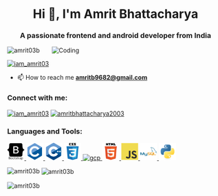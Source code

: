 <h1 align="center">Hi 👋, I'm Amrit Bhattacharya</h1>
<h3 align="center">A passionate frontend and android developer from India</h3>
<img align="right" alt="Coding" width="400" src="https://cdn.pixabay.com/photo/2021/08/04/13/06/software-developer-6521720_960_720.jpg">

<p align="left"> <img src="https://komarev.com/ghpvc/?username=amrit03b&label=Profile%20views&color=0e75b6&style=flat" alt="amrit03b" /> </p>

<p align="left"> <a href="https://twitter.com/iam_amrit03" target="blank"><img src="https://img.shields.io/twitter/follow/iam_amrit03?logo=twitter&style=for-the-badge" alt="iam_amrit03" /></a> </p>

- 📫 How to reach me **amritb9682@gmail.com**

<h3 align="left">Connect with me:</h3>
<p align="left">
<a href="https://twitter.com/iam_amrit03" target="blank"><img align="center" src="https://raw.githubusercontent.com/rahuldkjain/github-profile-readme-generator/master/src/images/icons/Social/twitter.svg" alt="iam_amrit03" height="30" width="40" /></a>
<a href="https://linkedin.com/in/amritbhattacharya2003" target="blank"><img align="center" src="https://raw.githubusercontent.com/rahuldkjain/github-profile-readme-generator/master/src/images/icons/Social/linked-in-alt.svg" alt="amritbhattacharya2003" height="30" width="40" /></a>
</p>

<h3 align="left">Languages and Tools:</h3>
<p align="left"> <a href="https://getbootstrap.com" target="_blank" rel="noreferrer"> <img src="https://raw.githubusercontent.com/devicons/devicon/master/icons/bootstrap/bootstrap-plain-wordmark.svg" alt="bootstrap" width="40" height="40"/> </a> <a href="https://www.cprogramming.com/" target="_blank" rel="noreferrer"> <img src="https://raw.githubusercontent.com/devicons/devicon/master/icons/c/c-original.svg" alt="c" width="40" height="40"/> </a> <a href="https://www.w3schools.com/cpp/" target="_blank" rel="noreferrer"> <img src="https://raw.githubusercontent.com/devicons/devicon/master/icons/cplusplus/cplusplus-original.svg" alt="cplusplus" width="40" height="40"/> </a> <a href="https://www.w3schools.com/css/" target="_blank" rel="noreferrer"> <img src="https://raw.githubusercontent.com/devicons/devicon/master/icons/css3/css3-original-wordmark.svg" alt="css3" width="40" height="40"/> </a> <a href="https://cloud.google.com" target="_blank" rel="noreferrer"> <img src="https://www.vectorlogo.zone/logos/google_cloud/google_cloud-icon.svg" alt="gcp" width="40" height="40"/> </a> <a href="https://www.w3.org/html/" target="_blank" rel="noreferrer"> <img src="https://raw.githubusercontent.com/devicons/devicon/master/icons/html5/html5-original-wordmark.svg" alt="html5" width="40" height="40"/> </a> <a href="https://developer.mozilla.org/en-US/docs/Web/JavaScript" target="_blank" rel="noreferrer"> <img src="https://raw.githubusercontent.com/devicons/devicon/master/icons/javascript/javascript-original.svg" alt="javascript" width="40" height="40"/> </a> <a href="https://www.mysql.com/" target="_blank" rel="noreferrer"> <img src="https://raw.githubusercontent.com/devicons/devicon/master/icons/mysql/mysql-original-wordmark.svg" alt="mysql" width="40" height="40"/> </a> <a href="https://www.python.org" target="_blank" rel="noreferrer"> <img src="https://raw.githubusercontent.com/devicons/devicon/master/icons/python/python-original.svg" alt="python" width="40" height="40"/> </a> </p>

<p><img align="left" src="https://github-readme-stats.vercel.app/api/top-langs?username=amrit03b&show_icons=true&locale=en&layout=compact" alt="amrit03b" /></p>

<p>&nbsp;<img align="center" src="https://github-readme-stats.vercel.app/api?username=amrit03b&show_icons=true&locale=en" alt="amrit03b" /></p>

<p><img align="center" src="https://github-readme-streak-stats.herokuapp.com/?user=amrit03b&" alt="amrit03b" /></p>

